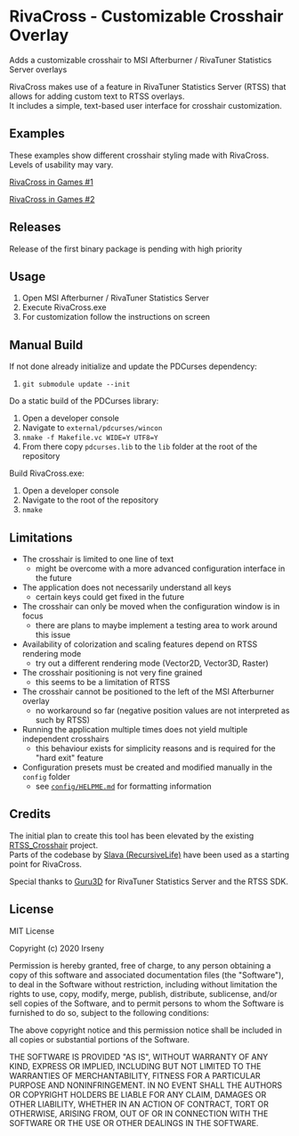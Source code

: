 RivaCross - Customizable Crosshair Overlay
==========================================

Adds a customizable crosshair to MSI Afterburner /
RivaTuner Statistics Server overlays

RivaCross makes use of a feature in RivaTuner Statistics Server (RTSS)
that allows for adding custom text to RTSS overlays.<br>
It includes a simple, text-based user interface for crosshair customization.

Examples
--------
These examples show different crosshair styling made with RivaCross.<br>
Levels of usability may vary.

[RivaCross in Games #1](docs/images/example00_clear_sky.jpg)

[RivaCross in Games #2](docs/images/example01_mankind_divided.jpg)

Releases
--------

Release of the first binary package is pending with high priority

Usage
-----

1. Open MSI Afterburner / RivaTuner Statistics Server
1. Execute RivaCross.exe
1. For customization follow the instructions on screen


Manual Build
------------

If not done already initialize and update the PDCurses dependency:
1. `git submodule update --init`

Do a static build of the PDCurses library:
1. Open a developer console
1. Navigate to `external/pdcurses/wincon`
1. `nmake -f Makefile.vc WIDE=Y UTF8=Y`
1. From there copy `pdcurses.lib` to the `lib` folder at the root of the repository

Build RivaCross.exe:
1. Open a developer console
1. Navigate to the root of the repository
1. `nmake`

Limitations
-----------
* The crosshair is limited to one line of text
  - might be overcome with a more advanced configuration interface in the future
* The application does not necessarily understand all keys
  - certain keys could get fixed in the future
* The crosshair can only be moved when the configuration window is in focus
  - there are plans to maybe implement a testing area to work around this issue
* Availability of colorization and scaling features depend on RTSS rendering mode
  - try out a different rendering mode (Vector2D, Vector3D, Raster)
* The crosshair positioning is not very fine grained
  - this seems to be a limitation of RTSS
* The crosshair cannot be positioned to the left of the MSI Afterburner overlay
  - no workaround so far (negative position values are not interpreted as such by RTSS)
* Running the application multiple times does not yield multiple independent crosshairs
  - this behaviour exists for simplicity reasons and is required for the "hard exit" feature
* Configuration presets must be created and modified manually in the `config` folder
  - see [`config/HELPME.md`](config/HELPME.md) for formatting information

Credits
-------

The initial plan to create this tool has been elevated by the existing
[RTSS_Crosshair](https://github.com/RecursiveLife/RTSS_Crosshair) project.<br>
Parts of the codebase by
[Slava (RecursiveLife)](https://github.com/RecursiveLife)
have been used as a starting point for RivaCross.

Special thanks to
[Guru3D](https://www.guru3d.com)
for RivaTuner Statistics Server and the RTSS SDK.

License
-------

MIT License

Copyright (c) 2020 Irseny

Permission is hereby granted, free of charge, to any person obtaining a copy
of this software and associated documentation files (the "Software"), to deal
in the Software without restriction, including without limitation the rights
to use, copy, modify, merge, publish, distribute, sublicense, and/or sell
copies of the Software, and to permit persons to whom the Software is
furnished to do so, subject to the following conditions:

The above copyright notice and this permission notice shall be included in all
copies or substantial portions of the Software.

THE SOFTWARE IS PROVIDED "AS IS", WITHOUT WARRANTY OF ANY KIND, EXPRESS OR
IMPLIED, INCLUDING BUT NOT LIMITED TO THE WARRANTIES OF MERCHANTABILITY,
FITNESS FOR A PARTICULAR PURPOSE AND NONINFRINGEMENT. IN NO EVENT SHALL THE
AUTHORS OR COPYRIGHT HOLDERS BE LIABLE FOR ANY CLAIM, DAMAGES OR OTHER
LIABILITY, WHETHER IN AN ACTION OF CONTRACT, TORT OR OTHERWISE, ARISING FROM,
OUT OF OR IN CONNECTION WITH THE SOFTWARE OR THE USE OR OTHER DEALINGS IN THE
SOFTWARE.

